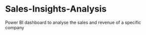 # Sales-Insights-Analysis
Power BI dashboard to analyse the sales and revenue of a specific company
